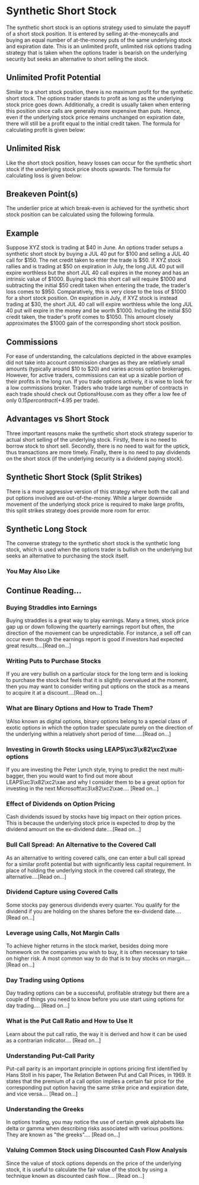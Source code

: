 # Synthetic Short Stock
The synthetic short stock is an options strategy used to simulate the payoff of a short    stock position. It is entered by selling at-the-moneycalls and buying an equal number of at-the-money    puts of the same underlying stock and expiration date. 
This is an unlimited profit, unlimited risk options trading strategy that is taken when    the options trader is bearish on the underlying security but seeks an alternative        to short selling the stock.

## Unlimited Profit Potential
Similar to a short stock position, there is no maximum profit for the synthetic    short stock. The options trader    stands to profit as long as the underlying stock price goes down.
Additionally, a credit is usually taken when entering this position since calls are        generally more expensive than puts. Hence, even if the underlying stock price remains        unchanged on expiration date, there will still be a profit equal to the        initial credit taken.
The formula for calculating profit is given below:

## Unlimited Risk
Like the short stock position, heavy losses can occur for the synthetic short stock    if the underlying stock price    shoots upwards.
The formula for calculating loss is given below:

## Breakeven Point(s)
The underlier price at which break-even is achieved for the synthetic short stock position can be calculated using the following formula.

## Example
Suppose XYZ stock is trading at $40 in June. An options trader setups a synthetic    short stock by buying a JUL 40 put for $100 and selling a JUL 40 call for $150. The net credit taken to enter the trade is $50.
        If XYZ stock rallies and is trading at $50 on expiration in July, the long JUL 40        put will expire worthless but the short JUL 40 call expires in the money and has an intrinsic value        of $1000.         Buying back this short call will require $1000 and subtracting the        initial $50 credit taken when entering the trade, the trader's loss comes to $950. Comparatively, this is very close to the loss of $1000 for a short        stock position.
On expiration in July, if XYZ stock is instead trading at $30, the short JUL 40 call will        expire worthless while the long JUL 40 put will expire in the money and be worth $1000.        Including the initial $50 credit taken, the trader's profit comes to $1050. This amount        closely approximates the $1000 gain of the corresponding short stock position.

## Commissions
For ease of understanding, the calculations depicted in the above examples did not take into account commission charges as they are relatively small amounts (typically around $10 to $20) and varies across option brokerages.
However, for active traders, commissions can eat up a sizable portion of their profits in the long run. If you trade options actively, it is wise to look for a low commissions broker. Traders who trade large number of contracts in each trade should check out OptionsHouse.com as they offer a low fee of only $0.15 per contract (+$4.95 per trade).

## Advantages vs Short Stock
Three important reasons make the synthetic short stock strategy superior to actual        short selling of the underlying stock. Firstly, there is no need to borrow stock        to short sell. Secondly, there is no need to wait for the uptick, thus transactions        are more timely. Finally, there is no        need to pay dividends on the short stock (if        the underlying security is a dividend paying stock).    

##  Synthetic Short Stock (Split Strikes)
There is a more aggressive version of this strategy where both the call and put    options involved are out-of-the-money. While    a larger downside movement of the underlying stock price is required to make large    profits, this split strikes strategy    does provide more room for error.

## Synthetic Long Stock
The converse strategy to the synthetic short stock is the         synthetic long stock, which is used when the options trader is bullish on    the underlying but seeks an alternative to purchasing the stock itself.

### You May Also Like

## Continue Reading...

### Buying Straddles into Earnings
Buying straddles is a great way to play earnings.        Many a times, stock price gap up or down following the quarterly earnings report        but often, the direction of the movement can be unpredictable. For instance, a sell        off can occur even though the earnings report is good if investors had expected        great results....[Read on...]

### Writing Puts to Purchase Stocks
If you are very bullish on a particular stock for the long term and is looking to        purchase the stock but feels that it is slightly overvalued at the moment, then        you may want to consider writing put options on the        stock as a means to acquire it at a discount....[Read on...]

### What are Binary Options and How to Trade Them?
\tAlso known as digital options, binary options belong to a special class of exotic options in which the option trader speculate purely on the direction of the underlying within a relatively short period of time.....[Read on...]

### Investing in Growth Stocks using LEAPS\xc3\x82\xc2\xae options
If you are investing the Peter Lynch style, trying to predict the next multi-bagger,    then you would want to find out more about LEAPS\xc3\x82\xc2\xae and why I consider them to be a great option for investing in the next Microsoft\xc3\x82\xc2\xae....        [Read on...]

### Effect of Dividends on Option Pricing
Cash dividends issued by stocks have big impact on their option prices. This is    because the underlying stock price is expected to drop by the dividend amount on the ex-dividend date....[Read on...]

### Bull Call Spread: An Alternative to the Covered Call
As an alternative to writing covered calls, one can enter a bull call spread for    a similar profit potential but with significantly less capital requirement. In    place of holding the underlying stock in the covered call strategy, the alternative....[Read on...]

### Dividend Capture using Covered Calls
Some stocks pay generous dividends every quarter. You qualify for the dividend if        you are holding on the shares before the ex-dividend date....[Read on...]

### Leverage using Calls, Not Margin Calls
To achieve higher returns in the stock market, besides doing more homework on the        companies you wish to buy, it is often necessary to        take on higher risk. A most common way to do that is to buy stocks on margin....[Read on...]

### Day Trading using Options
Day trading options can be a successful, profitable strategy but there are a couple of things you need to know before you use start using options for day trading.... [Read on...]

### What is the Put Call Ratio and How to Use It
Learn about the put call ratio, the way it is derived and how it can be used as a contrarian indicator.... [Read on...]

### Understanding Put-Call Parity
Put-call parity is an important principle in options pricing first identified by Hans Stoll in his paper, The Relation Between Put and Call Prices, in 1969. It states that the premium of a call option implies a certain fair price for the corresponding put option having the same strike price and expiration date, and vice versa.... [Read on...]

### Understanding the Greeks
In options trading, you may notice the use of certain greek alphabets like delta        or gamma when describing risks associated with various positions. They are known as "the greeks".... [Read on...]

### Valuing Common Stock using Discounted Cash Flow    Analysis
Since the value of stock options depends on the price of the underlying stock, it        is useful to calculate the fair value of the stock by using a technique known as        discounted cash flow....        [Read on...]
